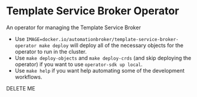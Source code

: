 Template Service Broker Operator
=======

An operator for managing the Template Service Broker

* Use `IMAGE=docker.io/automationbroker/template-service-broker-operator make deploy`
  will deploy all of the necessary objects for the operator to run in the cluster.
* Use `make deploy-objects` and `make deploy-crds` (and skip deploying the operator)
  if you want to use `operator-sdk up local`.
* Use `make help` if you want help automating some of the development workflows.

DELETE ME

